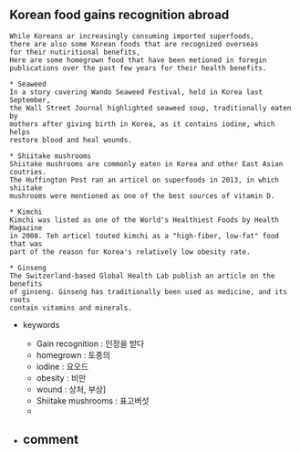 ## Korean food gains recognition abroad

```
While Koreans ar increasingly consuming imported superfoods,
there are also some Korean foods that are recognized overseas
for their nutiritional benefits,
Here are some homegrown food that have been metioned in foregin
publications over the past few years for their health benefits.

* Seaweed
In a story covering Wando Seaweed Festival, held in Korea last September,
the Wall Street Journal highlighted seaweed soup, traditionally eaten by
mothers after giving birth in Korea, as it contains iodine, which helps
restore blood and heal wounds.

* Shiitake mushrooms
Shiitake mushrooms are commonly eaten in Korea and other East Asian coutries.
The Huffington Post ran an articel on superfoods in 2013, in which shiitake
mushrooms were mentioned as one of the best sources of vitamin D.

* Kimchi
Kimchi was listed as one of the World's Healthiest Foods by Health Magazine
in 2008. Teh articel touted kimchi as a "high-fiber, low-fat" food that was
part of the reason for Korea's relatively low obesity rate.

* Ginseng
The Switzerland-based Global Health Lab publish an article on the benefits
of ginseng. Ginseng has traditionally been used as medicine, and its roots
contain vitamins and minerals.
```

* keywords
  - Gain recognition : 인정을 받다
  - homegrown : 토종의
  - iodine : 요오드
  - obesity : 비만
  - wound : 상처, 부상]
  - Shiitake mushrooms : 표고버섯
  - 
  
* comment
  - 

